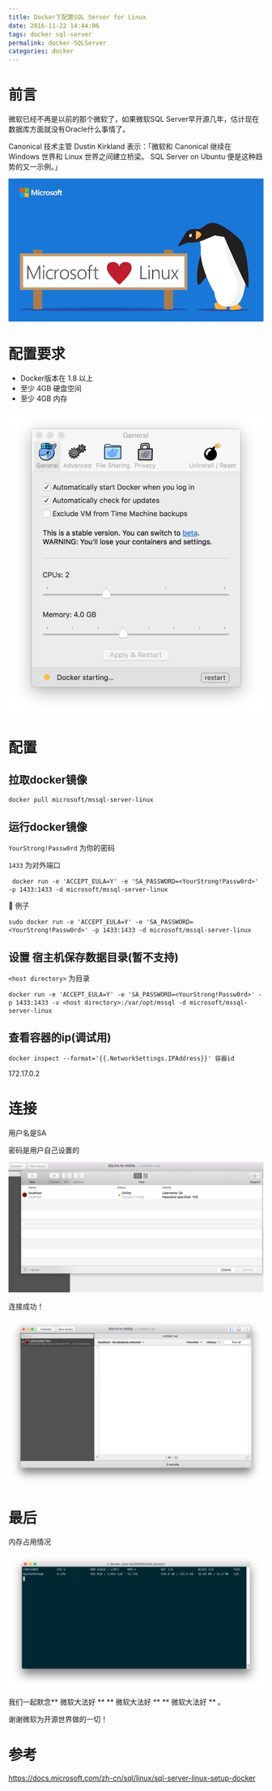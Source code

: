 ```yaml
---
title: Docker下配置SQL Server for Linux
date: 2016-11-22 14:44:06
tags: docker sql-server
permalink: docker-SQLServer
categories: docker
---
```


# 前言

微软已经不再是以前的那个微软了，如果微软SQL Server早开源几年，估计现在数据库方面就没有Oracle什么事情了。

Canonical 技术主管 Dustin Kirkland 表示：「微软和 Canonical 继续在 Windows 世界和 Linux 世界之间建立桥梁。 SQL Server on Ubuntu 便是这种趋势的又一示例。」

<!--more -->
![](/content/images/sqldocker/micosoft.png)
# 配置要求

* Docker版本在 1.8 以上
* 至少 4GB 硬盘空间
* 至少 4GB 内存

![](/content/images/sqldocker/0.jpg)

# 配置
## 拉取docker镜像
```
docker pull microsoft/mssql-server-linux
```
## 运行docker镜像

``YourStrong!Passw0rd`` 为你的密码

``1433`` 为对外端口
```
 docker run -e 'ACCEPT_EULA=Y' -e 'SA_PASSWORD=<YourStrong!Passw0rd>' -p 1433:1433 -d microsoft/mssql-server-linux
```
🌰 例子
```
sudo docker run -e 'ACCEPT_EULA=Y' -e 'SA_PASSWORD=<YourStrong!Passw0rd>' -p 1433:1433 -d microsoft/mssql-server-linux
```


## 设置 宿主机保存数据目录(暂不支持)

``<host directory>`` 为目录

```
docker run -e 'ACCEPT_EULA=Y' -e 'SA_PASSWORD=<YourStrong!Passw0rd>' -p 1433:1433 -v <host directory>:/var/opt/mssql -d microsoft/mssql-server-linux
```

## 查看容器的ip(调试用)
```
docker inspect --format='{{.NetworkSettings.IPAddress}}' 容器id
```
172.17.0.2

# 连接
用户名是SA

密码是用户自己设置的

![](/content/images/sqldocker/1.jpg)

连接成功！

![](/content/images/sqldocker/2.jpg)

# 最后

内存占用情况

![](/content/images/sqldocker/3.jpg)


我们一起默念** 微软大法好 ** ** 微软大法好 ** ** 微软大法好 ** 。

谢谢微软为开源世界做的一切！

# 参考
https://docs.microsoft.com/zh-cn/sql/linux/sql-server-linux-setup-docker

